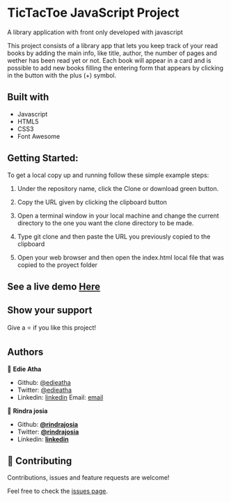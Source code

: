 # TicTacToe JavaScript Project
A library application with front only developed with javascript

This project consists of a library app that lets you keep track of your read books by adding the main info, like title, author, the number of pages and wether has been read yet or not. Each book will appear in a card and is possible to add new books filling the entering form that appears by clicking in the button with the plus (+) symbol.


## Built with

  * Javascript
  * HTML5
  * CSS3
  * Font Awesome
  
## Getting Started:

To get a local copy up and running follow these simple example steps:

1. Under the repository name, click the Clone or download green button.

2. Copy the URL given by clicking the clipboard button

3. Open a terminal window in your local machine and change the current directory to the one you
   want the clone directory to be made.

4. Type  git clone and then paste the URL you previously copied to the clipboard

5. Open your web browser and then open the index.html local file that was copied to the proyect folder

## See a live demo [Here](https://priceless-haibt-76458b.netlify.app/)

## Show your support
Give a ⭐️ if you like this project!

## Authors

👤 **Edie Atha**

- Github: [@edieatha](https://github.com/edieatha)
- Twitter: [@edieatha](https://twitter.com/edieatha)
- Linkedin: [linkedin](https://www.linkedin.com/in/edieatha/)
 Email: [email](edieatha@gmail.com)

👤 **Rindra josia**

* Github: **[@rindrajosia](https://github.com/rindrajosia)**
* Twitter: **[@rindrajosia](https://twitter.com/josia_rindra)**
* Linkedin: **[linkedin](https://www.linkedin.com/in/rindra-josia-99b2111a2/)**

## 🤝 Contributing

Contributions, issues and feature requests are welcome!

Feel free to check the [issues page](https://github.com/edieatha/project-library/issues).

